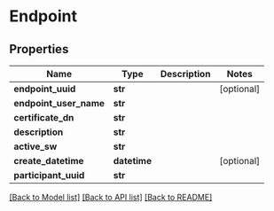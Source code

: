 # Endpoint

## Properties
Name | Type | Description | Notes
------------ | ------------- | ------------- | -------------
**endpoint_uuid** | **str** |  | [optional] 
**endpoint_user_name** | **str** |  | 
**certificate_dn** | **str** |  | 
**description** | **str** |  | 
**active_sw** | **str** |  | 
**create_datetime** | **datetime** |  | [optional] 
**participant_uuid** | **str** |  | 

[[Back to Model list]](../README.md#documentation-for-models) [[Back to API list]](../README.md#documentation-for-api-endpoints) [[Back to README]](../README.md)

